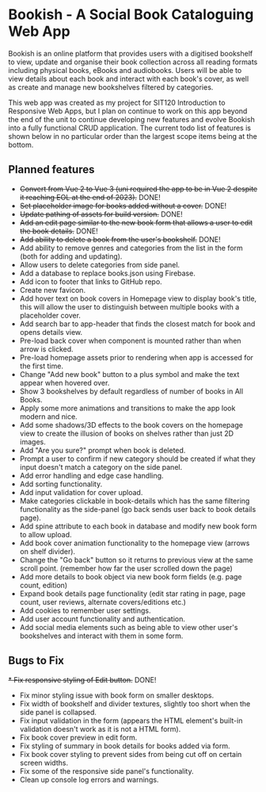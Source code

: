 # Bookish - A Social Book Cataloguing Web App

Bookish is an online platform that provides users with a digitised bookshelf to view, update and organise their book collection across all reading formats including physical books, eBooks and audiobooks. Users will be able to view details about each book and interact with each book's cover, as well as create and manage new bookshelves filtered by categories.  

This web app was created as my project for SIT120 Introduction to Responsive Web Apps, but I plan on continue to work on this app beyond the end of the unit to continue developing new features and evolve Bookish into a fully functional CRUD application. The current todo list of features is shown below in no particular order than the largest scope items being at the bottom.

## Planned features

* ~~Convert from Vue 2 to Vue 3 (uni required the app to be in Vue 2 despite it reaching EOL at the end of 2023).~~ DONE!
* ~~Set placeholder image for books added without a cover.~~ DONE!
* ~~Update pathing of assets for build version.~~ DONE!
* ~~Add an edit page similar to the new book form that allows a user to edit the book details.~~ DONE!
* ~~Add ability to delete a book from the user's bookshelf.~~ DONE!
* Add ability to remove genres and categories from the list in the form (both for adding and updating).
* Allow users to delete categories from side panel.
* Add a database to replace books.json using Firebase.
* Add icon to footer that links to GitHub repo.
* Create new favicon.
* Add hover text on book covers in Homepage view to display book's title, this will allow the user to distinguish between multiple books with a placeholder cover.
* Add search bar to app-header that finds the closest match for book and opens details view.
* Pre-load back cover when component is mounted rather than when arrow is clicked.
* Pre-load homepage assets prior to rendering when app is accessed for the first time.
* Change "Add new book" button to a plus symbol and make the text appear when hovered over.
* Show 3 bookshelves by default regardless of number of books in All Books.
* Apply some more animations and transitions to make the app look modern and nice.
* Add some shadows/3D effects to the book covers on the homepage view to create the illusion of books on shelves rather than just 2D images.
* Add "Are you sure?" prompt when book is deleted.
* Prompt a user to confirm if new category should be created if what they input doesn't match a category on the side panel.
* Add error handling and edge case handling.
* Add sorting functionality.
* Add input validation for cover upload.
* Make categories clickable in book-details which has the same filtering functionality as the side-panel (go back sends user back to book details page).
* Add spine attribute to each book in database and modify new book form to allow upload.
* Add book cover animation functionality to the homepage view (arrows on shelf divider).
* Change the "Go back" button so it returns to previous view at the same scroll point. (remember how far the user scrolled down the page)
* Add more details to book object via new book form fields (e.g. page count, edition)
* Expand book details page functionality (edit star rating in page, page count, user reviews, alternate covers/editions etc.)
* Add cookies to remember user settings.
* Add user account functionality and authentication.
* Add social media elements such as being able to view other user's bookshelves and interact with them in some form.

## Bugs to Fix

~~* Fix responsive styling of Edit button.~~ DONE!
* Fix minor styling issue with book form on smaller desktops.
* Fix width of bookshelf and divider textures, slightly too short when the side panel is collapsed.
* Fix input validation in the form (appears the HTML element's built-in validation doesn't work as it is not a HTML form).
* Fix book cover preview in edit form.
* Fix styling of summary in book details for books added via form.
* Fix book cover styling to prevent sides from being cut off on certain screen widths.
* Fix some of the responsive side panel's functionality.
* Clean up console log errors and warnings.
